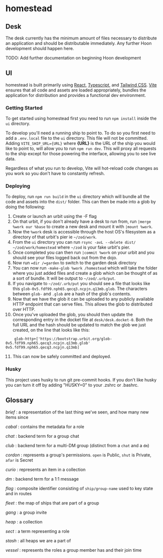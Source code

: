 # homestead

## Desk

The desk currently has the minimum amount of files necessary to distribute an application and should be distributable immediately. Any further Hoon development should happen here.

TODO: Add further documentation on beginning Hoon development

## UI

homestead is built primarily using [React], [Typescript], and [Tailwind CSS]. [Vite] ensures that all code and assets are loaded appropriately, bundles the application for distribution and provides a functional dev environment.

### Getting Started

To get started using homestead first you need to run `npm install` inside the `ui` directory.

To develop you'll need a running ship to point to. To do so you first need to add a `.env.local` file to the `ui` directory. This file will not be committed. Adding `VITE_SHIP_URL={URL}` where **{URL}** is the URL of the ship you would like to point to, will allow you to run `npm run dev`. This will proxy all requests to the ship except for those powering the interface, allowing you to see live data.

Regardless of what you run to develop, Vite will hot-reload code changes as you work so you don't have to constantly refresh.

### Deploying

To deploy, run `npm run build` in the `ui` directory which will bundle all the code and assets into the `dist/` folder. This can then be made into a glob by doing the following:

1. Create or launch an urbit using the -F flag
2. On that urbit, if you don't already have a desk to run from, run `|merge %work our %base` to create a new desk and mount it with `|mount %work`.
3. Now the `%work` desk is accessible through the host OS's filesystem as a directory of that urbit's pier ie `~/zod/work`.
4. From the `ui` directory you can run `rsync -avL --delete dist/ ~/zod/work/homestead` where `~/zod` is your fake urbit's pier.
5. Once completed you can then run `|commit %work` on your urbit and you should see your files logged back out from the dojo.
6. Now run `=dir /=garden` to switch to the garden desk directory
7. You can now run `-make-glob %work /homestead` which will take the folder where you just added files and create a glob which can be thought of as a sort of bundle. It will be output to `~/zod/.urb/put`.
8. If you navigate to `~/zod/.urb/put` you should see a file that looks like this `glob-0v5.fdf99.nph65.qecq3.ncpjn.q13mb.glob`. The characters between `glob-` and `.glob` are a hash of the glob's contents.
9. Now that we have the glob it can be uploaded to any publicly available HTTP endpoint that can serve files. This allows the glob to distributed over HTTP.
10. Once you've uploaded the glob, you should then update the corresponding entry in the docket file at `desk/desk.docket-0`. Both the full URL and the hash should be updated to match the glob we just created, on the line that looks like this:

```hoon
    glob-http+['https://bootstrap.urbit.org/glob-0v5.fdf99.nph65.qecq3.ncpjn.q13mb.glob' 0v5.fdf99.nph65.qecq3.ncpjn.q13mb]
```

11. This can now be safely committed and deployed.

### Husky
This project uses husky to run git pre-commit hooks. If you don't like husky you can turn it off by adding "HUSKY=0" to your .zshrc or .bashrc.

[react]: https://reactjs.org/
[typescript]: https://www.typescriptlang.org/
[tailwind css]: https://tailwindcss.com/
[vite]: https://vitejs.dev/

## Glossary

*brief*
: a representation of the last thing we've seen, and how many new items since

*cabal*
: contains the metadata for a role

*chat*
: backend term for a group chat

*club*
: backend term for a multi-DM group (distinct from a `chat` and a `dm`)

*cordon*
: represents a group's permissions. `open` is Public, `shut` is Private, `afar` is Secret

*curio*
: represents an item in a collection

*dm*
: backend term for a 1:1 message

*flag*
: composite identifier consisting of `ship/group-name` used to key state and in routes 

*fleet*
: the map of ships that are part of a group

*gang*
: a group invite

*heap*
: a collection

*sect*
: a term representing a role

*stash*
: all heaps we are a part of

*vessel*
: represents the roles a group member has and their join time

